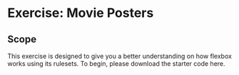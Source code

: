 # Exercise: Movie Posters

## Scope
This exercise is designed to give you a better understanding on how flexbox works using its rulesets. To begin, please download the starter code here.